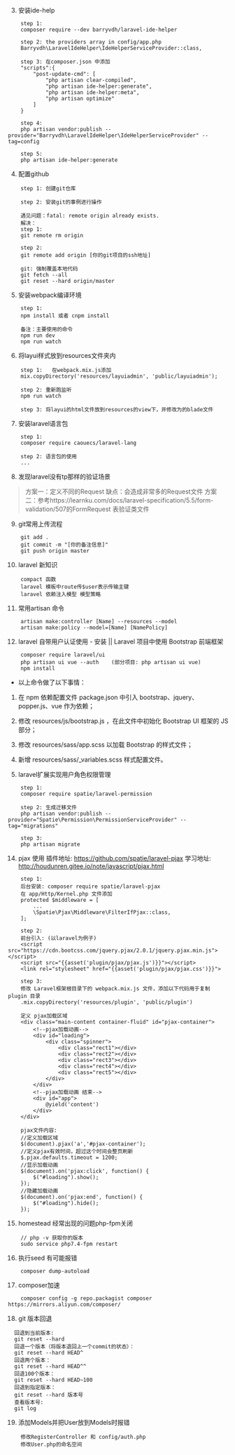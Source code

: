 3. 安装ide-help
```
    step 1:
    composer require --dev barryvdh/laravel-ide-helper

    step 2: the providers array in config/app.php
    Barryvdh\LaravelIdeHelper\IdeHelperServiceProvider::class,

    step 3: 在composer.json 中添加
    "scripts":{
        "post-update-cmd": [
            "php artisan clear-compiled",
            "php artisan ide-helper:generate",
            "php artisan ide-helper:meta",
            "php artisan optimize"
        ]
    }

    step 4:
    php artisan vendor:publish --provider="Barryvdh\LaravelIdeHelper\IdeHelperServiceProvider" --tag=config

    step 5:
    php artisan ide-helper:generate
```

4. 配置github
```
    step 1: 创建git仓库

    step 2: 安装git的事例进行操作

    遇见问题：fatal: remote origin already exists.
    解决：
    step 1:
    git remote rm origin

    step 2:
    git remote add origin [你的git项目的ssh地址]

    git: 强制覆盖本地代码
    git fetch --all
    git reset --hard origin/master
```

5. 安装webpack编译环境
```
    step 1:
    npm install 或者 cnpm install

    备注：主要使用的命令
    npm run dev
    npm run watch
```

6. 将layui样式放到resources文件夹内
```
    step 1:   在webpack.mix.js添加
    mix.copyDirectory('resources/layuiadmin', 'public/layuiadmin');

    step 2: 重新跑监听
    npm run watch

    step 3: 将layui的html文件放到resources的view下，并修改为的blade文件
```

7. 安装laravel语言包
```
    step 1:
    composer require caouecs/laravel-lang

    step 2: 语言包的使用
    ...
```

8. 发现laravel没有tp那样的验证场景
> 方案一：定义不同的Request   缺点：会造成非常多的Request文件
> 方案二：参考https://learnku.com/docs/laravel-specification/5.5/form-validation/507的FormRequest 表验证类文件

9. git常用上传流程
```
    git add .
    git commit -m "[你的备注信息]"
    git push origin master
```
10. laravel 新知识
```
    compact 函数
    laravel 模板中route传$user表示传输主键
    laravel 依赖注入模型 模型策略
```
11. 常用artisan 命令
```
    artisan make:controller [Name] --resources --model
    artisan make:policy --model=[Name] [NamePolicy]
```

12. laravel 自带用户认证使用 - 安装 || Laravel 项目中使用 Bootstrap 前端框架
```
    composer require laravel/ui
    php artisan ui vue --auth    (部分项目: php artisan ui vue)
    npm install
```
- 以上命令做了以下事情：
1. 在 npm 依赖配置文件 package.json 中引入 bootstrap、jquery、popper.js、vue 作为依赖；
2. 修改 resources/js/bootstrap.js ，在此文件中初始化 Bootstrap UI 框架的 JS 部分；
3. 修改 resources/sass/app.scss 以加载 Bootstrap 的样式文件；
4. 新增 resources/sass/_variables.scss 样式配置文件。

13. laravel扩展实现用户角色权限管理
```
    step 1:
    composer require spatie/laravel-permission

    step 2: 生成迁移文件
    php artisan vendor:publish --provider="Spatie\Permission\PermissionServiceProvider" --tag="migrations"

    step 3:
    php artisan migrate
```

14. pjax 使用
插件地址: https://github.com/spatie/laravel-pjax
学习地址: http://houdunren.gitee.io/note/javascript/pjax.html
```
    step 1:
    后台安装: composer require spatie/laravel-pjax
    在 app/Http/Kernel.php 文件添加
    protected $middleware = [
        ...
        \Spatie\Pjax\Middleware\FilterIfPjax::class,
    ];

    step 2:
    前台引入: (以laravel为例子)
    <script src="https://cdn.bootcss.com/jquery.pjax/2.0.1/jquery.pjax.min.js"></script>
    <script src="{{asset('plugin/pjax/pjax.js')}}"></script>
    <link rel="stylesheet" href="{{asset('plugin/pjax/pjax.css')}}">

    step 3:
    修改 Laravel框架根目录下的 webpack.mix.js 文件，添加以下代码用于复制 plugin 目录
    .mix.copyDirectory('resources/plugin', 'public/plugin')

    定义 pjax加载区域
    <div class="main-content container-fluid" id="pjax-container">
    	<!--pjax加载动画-->
    	<div id="loading">
    		<div class="spinner">
    			<div class="rect1"></div>
    			<div class="rect2"></div>
    			<div class="rect3"></div>
    			<div class="rect4"></div>
    			<div class="rect5"></div>
    		</div>
    	</div>
    	<!--pjax加载动画 结束-->
    	<div id="app">
    		@yield('content')
    	</div>
    </div>

    pjax文件内容:
    //定义加载区域
    $(document).pjax('a','#pjax-container');
    //定义pjax有效时间，超过这个时间会整页刷新
    $.pjax.defaults.timeout = 1200;
    //显示加载动画
    $(document).on('pjax:click', function() {
        $("#loading").show();
    });
    //隐藏加载动画
    $(document).on('pjax:end', function() {
        $("#loading").hide();
    });
```

15. homestead 经常出现的问题php-fpm关闭
```
    // php -v 获取你的版本
    sudo service php7.4-fpm restart
```

16. 执行seed 有可能报错
```
    composer dump-autoload
```

17. composer加速
```
    composer config -g repo.packagist composer https://mirrors.aliyun.com/composer/
```

18. git 版本回退
```
  回退到当前版本:
  git reset --hard
  回退一个版本（将版本退回上一个commit的状态）：
  git reset --hard HEAD^
  回退两个版本：
  git reset --hard HEAD^^
  回退100个版本：
  git reset --hard HEAD~100
  回退到指定版本：
  git reset --hard 版本号
  查看版本号:
  git log
```

19. 添加Models并把User放到Models时报错
```
    修改RegisterController 和 config/auth.php
    修改User.php的命名空间
```

